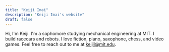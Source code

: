 ```yaml
---
title: "Keiji Imai"
description: "Keiji Imai's website"
draft: false
---
```


Hi, I'm Keiji. I'm a sophomore studying mechanical engineering at MIT. I build racecars and robots. I love fiction, piano, saxophone, chess, and video games. Feel free to reach out to me at keijii@mit.edu.